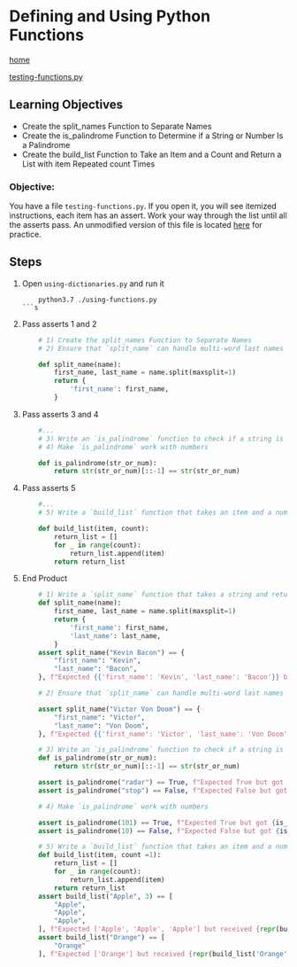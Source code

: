 # Defining and Using Python Functions
[home](../readme.md)

[testing-functions.py](./code/testing-functions.py)
## Learning Objectives
* Create the split_names Function to Separate Names
* Create the is_palindrome Function to Determine if a String or Number Is a Palindrome
* Create the build_list Function to Take an Item and a Count and Return a List with item Repeated count Times

### Objective: 
You have a file `testing-functions.py`. If you open it, you will see itemized instructions, each item has an assert. Work your way through the list until all the asserts pass. An unmodified version of this file is located [here](./code/testing-functions.py) for practice. 

## Steps

1. Open `using-dictionaries.py` and run it
    ```shell
        python3.7 ./using-functions.py
    ```s
1. Pass asserts 1 and 2
    ```python
        # 1) Create the split_names Function to Separate Names
        # 2) Ensure that `split_name` can handle multi-word last names

        def split_name(name):
            first_name, last_name = name.split(maxsplit=1)
            return {
                'first_name': first_name,
            }
    ```
1. Pass asserts 3 and 4
    ```python
        #...
        # 3) Write an `is_palindrome` function to check if a string is a palindrome 
        # 4) Make `is_palindrome` work with numbers

        def is_palindrome(str_or_num):
            return str(str_or_num)[::-1] == str(str_or_num)
    ```
1. Pass asserts 5
    ```python
        #...
        # 5) Write a `build_list` function that takes an item and a number to include in a list

        def build_list(item, count):
            return_list = []
            for _ in range(count):
                return_list.append(item)
            return return_list
    ```

1. End Product
    ```python
        # 1) Write a `split_name` function that takes a string and returns a dictionary with first_name and last_name
        def split_name(name):
            first_name, last_name = name.split(maxsplit=1)
            return {
                'first_name': first_name,
                'last_name': last_name,
            }
        assert split_name("Kevin Bacon") == {
            "first_name": "Kevin",
            "last_name": "Bacon",
        }, f"Expected {{'first_name': 'Kevin', 'last_name': 'Bacon'}} but received {split_name('Kevin Bacon')}"

        # 2) Ensure that `split_name` can handle multi-word last names

        assert split_name("Victor Von Doom") == {
            "first_name": "Victor",
            "last_name": "Von Doom",
        }, f"Expected {{'first_name': 'Victor', 'last_name': 'Von Doom'}} but received {split_name('Victor Von Doom')}"

        # 3) Write an `is_palindrome` function to check if a string is a palindrome (reads the same from left-to-right and right-to-left)
        def is_palindrome(str_or_num):
            return str(str_or_num)[::-1] == str(str_or_num)

        assert is_palindrome("radar") == True, f"Expected True but got {is_palindrome('radar')}"
        assert is_palindrome("stop") == False, f"Expected False but got {is_palindrome('stop')}"

        # 4) Make `is_palindrome` work with numbers

        assert is_palindrome(101) == True, f"Expected True but got {is_palindrome(101)}"
        assert is_palindrome(10) == False, f"Expected False but got {is_palindrome(10)}"

        # 5) Write a `build_list` function that takes an item and a number to include in a list
        def build_list(item, count =1):
            return_list = []
            for _ in range(count):
                return_list.append(item)
            return return_list
        assert build_list("Apple", 3) == [
            "Apple",
            "Apple",
            "Apple",
        ], f"Expected ['Apple', 'Apple', 'Apple'] but received {repr(build_list('Apple', 3))}"
        assert build_list("Orange") == [
            "Orange"
        ], f"Expected ['Orange'] but received {repr(build_list('Orange'))}"
    ```